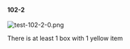 #### 102-2
![test-102-2-0.png](https://github.com/lil-lab/nlvr/raw/master/nlvr/test/images/0/test-102-2-0.png "test-102-2-0.png")

There is at least 1 box with 1 yellow item